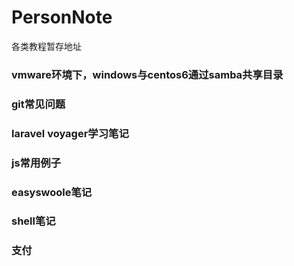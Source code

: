 # PersonNote
各类教程暂存地址


### vmware环境下，windows与centos6通过samba共享目录
### git常见问题
### laravel  voyager学习笔记
### js常用例子
### easyswoole笔记
### shell笔记
### 支付